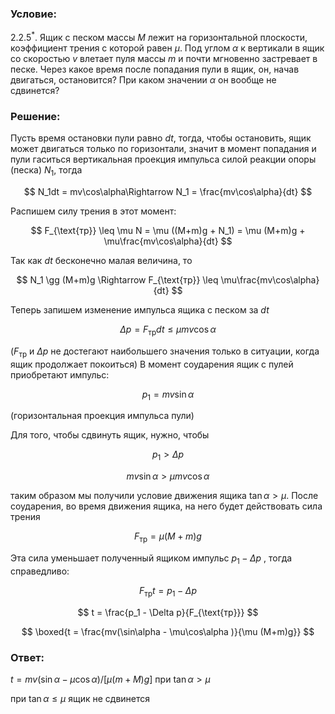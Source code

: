 ###  Условие:

$2.2.5^*.$ Ящик с песком массы $M$ лежит на горизонтальной плоскости, коэффициент трения с которой равен $\mu$. Под углом $\alpha$ к вертикали в ящик со скоростью $v$ влетает пуля массы $m$ и почти мгновенно застревает в песке. Через какое время после попадания пули в ящик, он, начав двигаться, остановится? При каком значении $\alpha$ он вообще не сдвинется?

###  Решение:

Пусть время остановки пули равно $dt$, тогда, чтобы остановить, ящик может двигаться только по горизонтали, значит в момент попадания и пули гаситься вертикальная проекция импульса силой реакции опоры (песка) $N_1$, тогда

$$
N_1dt = mv\cos\alpha\Rightarrow N_1 = \frac{mv\cos\alpha}{dt}
$$

Распишем силу трения в этот момент:

$$
F_{\text{тр}} \leq \mu N = \mu ((M+m)g + N_1) = \mu (M+m)g + \mu\frac{mv\cos\alpha}{dt}
$$

Так как $dt$ бесконечно малая величина, то

$$
N_1 \gg (M+m)g \Rightarrow F_{\text{тр}} \leq \mu\frac{mv\cos\alpha}{dt}
$$

Теперь запишем изменение импульса ящика с песком за $dt$

$$
\Delta p = F_{\text{тр}}dt \leq \mu mv \cos\alpha
$$

($F_{\text{тр}}$ и $\Delta p$ не достегают наибольшего значения только в ситуации, когда ящик продолжает покоиться) В момент соударения ящик с пулей приобретают импульс:

$$
p_1 = mv\sin\alpha
$$

(горизонтальная проекция импульса пули)

Для того, чтобы сдвинуть ящик, нужно, чтобы

$$
p_1 > \Delta p
$$

$$
mv\sin\alpha > \mu mv\cos\alpha
$$

таким образом мы получили условие движения ящика $\tan\alpha > \mu$. После соударения, во время движения ящика, на него будет действовать сила трения

$$
F_{\text{тр}}= \mu (M+m)g
$$

Эта сила уменьшает полученный ящиком импульс $p_1 - \Delta p$ , тогда справедливо:

$$
F_{\text{тр}}t = p_1 - \Delta p
$$

$$
t = \frac{p_1 - \Delta p}{F_{\text{тр}}}
$$

$$
\boxed{t = \frac{mv(\sin\alpha - \mu\cos\alpha )}{\mu (M+m)g}}
$$

###  Ответ:

$t = mv(\sin\alpha − \mu\cos\alpha )/[\mu (m + M)g]$ при $\tan\alpha > \mu$

при $\tan\alpha\leq \mu$ ящик не сдвинется